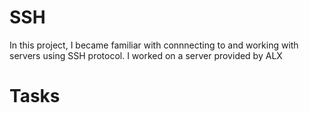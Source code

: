# SSH
In this project, I became familiar with connnecting to and working with servers using SSH protocol. I worked on a server provided by ALX

# Tasks 

